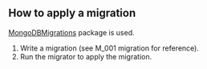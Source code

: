 ## How to apply a migration

[MongoDBMigrations](https://bitbucket.org/i_am_a_kernel/mongodbmigrations/src/master/) package is used.

1. Write a migration (see M_001 migration for reference).
2. Run the migrator to apply the migration.